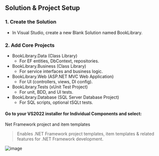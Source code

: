 ## Solution & Project Setup

### 1. Create the Solution
- In Visual Studio, create a new Blank Solution named BookLibrary.

### 2. Add Core Projects

- BookLibrary.Data (Class Library)
  - For EF entities, DbContext, repositories.
- BookLibrary.Business (Class Library)
  - For service interfaces and business logic.
- BookLibrary.Web (ASP.NET MVC Web Application)
  - For UI (controllers, views, DI config).
- BookLibrary.Tests (xUnit Test Project)
  - For unit, BDD, and UI tests.
- BookLibrary.Database (SQL Server Database Project)
  - For SQL scripts, optional tSQLt tests.

#### Go to your VS2022 installer for Individual Components and select:

Net Framework project and item templates

> Enables .NET Framework project templates, item templates & related features for .NET Framework development.

![image](https://github.com/user-attachments/assets/e65816e7-d88b-4834-951e-7f3b1ff4d28d)
